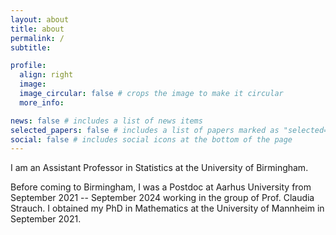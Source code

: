 ```yaml
---
layout: about
title: about
permalink: /
subtitle:

profile:
  align: right
  image:
  image_circular: false # crops the image to make it circular
  more_info:

news: false # includes a list of news items
selected_papers: false # includes a list of papers marked as "selected={true}"
social: false # includes social icons at the bottom of the page
---
```


I am an Assistant Professor in Statistics at the University of Birmingham. 

Before coming to Birmingham, I was a Postdoc at Aarhus University from September 2021 -- September 2024 working in the group of Prof. Claudia Strauch. I obtained my PhD in Mathematics at the University of Mannheim in September 2021.
